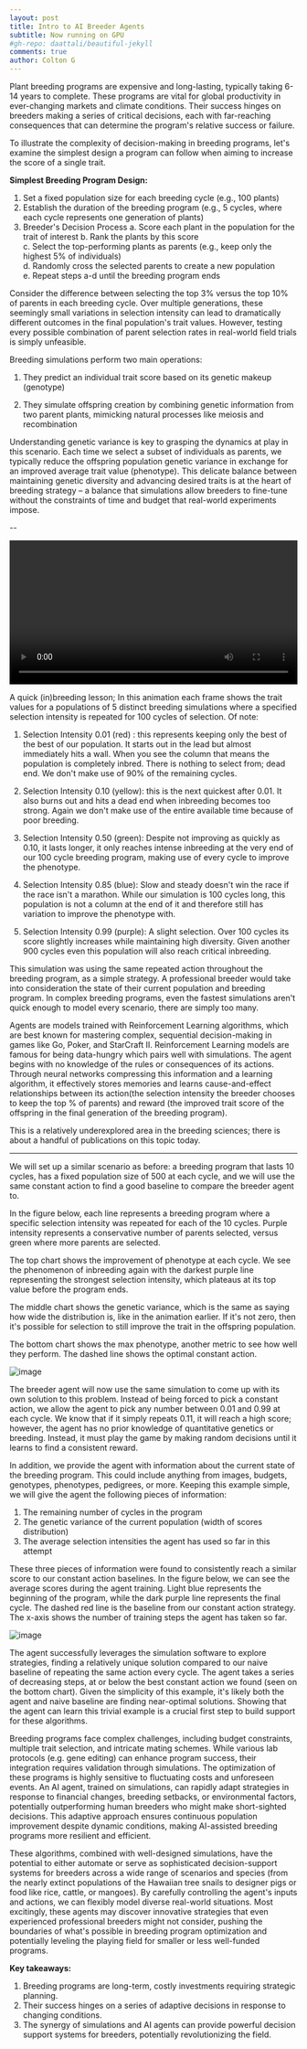 ```yaml
---
layout: post
title: Intro to AI Breeder Agents
subtitle: Now running on GPU
#gh-repo: daattali/beautiful-jekyll
comments: true
author: Colton G
---
```


Plant breeding programs are expensive and long-lasting, typically taking 6-14 years to complete. These programs are vital for global productivity in ever-changing markets and climate conditions. Their success hinges on breeders making a series of critical decisions, each with far-reaching consequences that can determine the program's relative success or failure.

To illustrate the complexity of decision-making in breeding programs, let's examine the simplest design a program can follow when aiming to increase the score of a single trait.

**Simplest Breeding Program Design:**
1. Set a fixed population size for each breeding cycle (e.g., 100 plants)
2. Establish the duration of the breeding program (e.g., 5 cycles, where each cycle represents one generation of plants)
3. Breeder's Decision Process
    a. Score each plant in the population for the trait of interest
    b. Rank the plants by this score  
    c. Select the top-performing plants as parents (e.g., keep only the highest 5% of individuals)  
    d. Randomly cross the selected parents to create a new population  
    e. Repeat steps a-d until the breeding program ends

Consider the difference between selecting the top 3% versus the top 10% of parents in each breeding cycle. Over multiple generations, these seemingly small variations in selection intensity can lead to dramatically different outcomes in the final population's trait values. However, testing every possible combination of parent selection rates in real-world field trials is simply unfeasible.

Breeding simulations perform two main operations:

1) They predict an individual trait score based on its genetic makeup (genotype)

2) They simulate offspring creation by combining genetic information from two parent plants, mimicking natural processes like meiosis and recombination

Understanding genetic variance is key to grasping the dynamics at play in this scenario. Each time we select a subset of individuals as parents, we typically reduce the offspring population genetic variance in exchange for an improved average trait value (phenotype). This delicate balance between maintaining genetic diversity and advancing desired traits is at the heart of breeding strategy – a balance that simulations allow breeders to fine-tune without the constraints of time and budget that real-world experiments impose.

--

<video width="100%" height="auto" controls>
  <source src="{{ site.baseurl }}/assets/img/blog_animate_inbreeding.mp4" type="video/mp4">
  Your browser does not support the video tag.
</video>

A quick (in)breeding lesson; In this animation each frame shows the trait values for a populations of 5 distinct breeding simulations where a specified selection intensity is repeated for 100 cycles of selection. Of note:

1) Selection Intensity 0.01 (red) : this represents keeping only the best of the best of our population. It starts out in the lead but almost immediately hits a wall. When you see the column that means the population is completely inbred. There is nothing to select from; dead end. We don't make use of 90% of the remaining cycles.
   
3) Selection Intensity 0.10 (yellow): this is the next quickest after 0.01. It also burns out and hits a dead end when inbreeding becomes too strong. Again we don't make use of the entire available time because of poor breeding.
   
5) Selection Intensity 0.50 (green): Despite not improving as quickly as 0.10, it lasts longer, it only reaches intense inbreeding at the very end of our 100 cycle breeding program, making use of every cycle to improve the phenotype.
   
7) Selection Intensity 0.85 (blue): Slow and steady doesn't win the race if the race isn't a marathon. While our simulation is 100 cycles long, this population is not a column at the end of it and therefore still has variation to improve the phenotype with.

9) Selection Intensity 0.99 (purple): A slight selection. Over 100 cycles its score slightly increases while maintaining high diversity. Given another 900 cycles even this population will also reach critical inbreeding.

This simulation was using the same repeated action throughout the breeding program, as a simple strategy. A professional breeder would take into consideration the state of their current population and breeding program. In complex breeding programs, even the fastest simulations aren't quick enough to model every scenario, there are simply too many.

Agents are models trained with Reinforcement Learning algorithms, which are best known for mastering complex, sequential decision-making in games like Go, Poker, and StarCraft II. Reinforcement Learning models are famous for being data-hungry which pairs well with simulations. The agent begins with no knowledge of the rules or consequences of its actions. Through neural networks compressing this information and a learning algorithm, it effectively stores memories and learns cause-and-effect relationships between its action(the selection intensity the breeder chooses to keep the top % of parents) and reward (the improved trait score of the offspring in the final generation of the breeding program). 

This is a relatively underexplored area in the breeding sciences; there is about a handful of publications on this topic today. 

---

We will set up a similar scenario as before: a breeding program that lasts 10 cycles, has a fixed population size of 500 at each cycle, and we will use the same constant action to find a good baseline to compare the breeder agent to.

In the figure below, each line represents a breeding program where a specific selection intensity was repeated for each of the 10 cycles. Purple intensity represents a conservative number of parents selected, versus green where more parents are selected.

The top chart shows the improvement of phenotype at each cycle. We see the phenomenon of inbreeding again with the darkest purple line representing the strongest selection intensity, which plateaus at its top value before the program ends.

The middle chart shows the genetic variance, which is the same as saying how wide the distribution is, like in the animation earlier. If it's not zero, then it's possible for selection to still improve the trait in the offspring population.

The bottom chart shows the max phenotype, another metric to see how well they perform. The dashed line shows the optimal constant action.


![image](https://github.com/cjGO/cjgo.github.io/blob/master/assets/img/breeder_agent_01.png?raw=true)  

The breeder agent will now use the same simulation to come up with its own solution to this problem. Instead of being forced to pick a constant action, we allow the agent to pick any number between 0.01 and 0.99 at each cycle. We know that if it simply repeats 0.11, it will reach a high score; however, the agent has no prior knowledge of quantitative genetics or breeding. Instead, it must play the game by making random decisions until it learns to find a consistent reward.

In addition, we provide the agent with information about the current state of the breeding program. This could include anything from images, budgets, genotypes, phenotypes, pedigrees, or more. Keeping this example simple, we will give the agent the following pieces of information:

1. The remaining number of cycles in the program
2. The genetic variance of the current population (width of scores distribution)
3. The average selection intensities the agent has used so far in this attempt

These three pieces of information were found to consistently reach a similar score to our constant action baselines. In the figure below, we can see the average scores during the agent training. Light blue represents the beginning of the program, while the dark purple line represents the final cycle. The dashed red line is the baseline from our constant action strategy. The x-axis shows the number of training steps the agent has taken so far.


![image](https://github.com/cjGO/cjgo.github.io/blob/master/assets/img/breeder_agent_02.png?raw=true)  

The agent successfully leverages the simulation software to explore strategies, finding a relatively unique solution compared to our naive baseline of repeating the same action every cycle. The agent takes a series of decreasing steps, at or below the best constant action we found (seen on the bottom chart). Given the simplicity of this example, it's likely both the agent and naive baseline are finding near-optimal solutions. Showing that the agent can learn this trivial example is a crucial first step to build support for these algorithms.

Breeding programs face complex challenges, including budget constraints, multiple trait selection, and intricate mating schemes. While various lab protocols (e.g. gene editing) can enhance program success, their integration requires validation through simulations. The optimization of these programs is highly sensitive to fluctuating costs and unforeseen events. An AI agent, trained on simulations, can rapidly adapt strategies in response to financial changes, breeding setbacks, or environmental factors, potentially outperforming human breeders who might make short-sighted decisions. This adaptive approach ensures continuous population improvement despite dynamic conditions, making AI-assisted breeding programs more resilient and efficient.

These algorithms, combined with well-designed simulations, have the potential to either automate or serve as sophisticated decision-support systems for breeders across a wide range of scenarios and species (from the nearly extinct populations of the Hawaiian tree snails to designer pigs or food like rice, cattle, or mangoes). By carefully controlling the agent's inputs and actions, we can flexibly model diverse real-world situations. Most excitingly, these agents may discover innovative strategies that even experienced professional breeders might not consider, pushing the boundaries of what's possible in breeding program optimization and potentially leveling the playing field for smaller or less well-funded programs.

**Key takeaways:**

1. Breeding programs are long-term, costly investments requiring strategic planning.
2. Their success hinges on a series of adaptive decisions in response to changing conditions.
3. The synergy of simulations and AI agents can provide powerful decision support systems for breeders, potentially revolutionizing the field.
